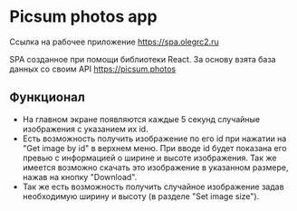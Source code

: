 # Picsum photos app

Ссылка на рабочее приложение https://spa.olegrc2.ru

SPA созданное при помощи библиотеки React. За основу взята база данных со своим API https://picsum.photos

## Функционал

- На главном экране появляются каждые 5 секунд случайные изображения с указанием их id.
- Есть возможность получить изображение по его id при нажатии на "Get image by id" в верхнем меню. При вводе id будет показана его превью с информацией о ширине и высоте изображения. Так же имеется возможно скачать это изображение в указанном размере, нажав на кнопку "Download".
- Так же есть возможность получить случайное изображение задав необходимую ширину и высоту (в разделе "Set image size"). 
